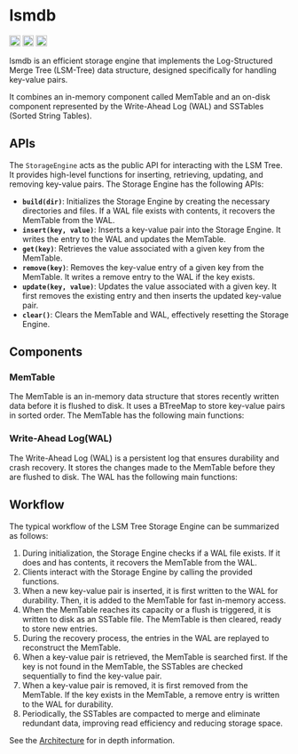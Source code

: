 # lsmdb

[<img alt="github" src="https://img.shields.io/badge/github-roynrishingha/lsmdb-8da0cb?style=for-the-badge&labelColor=555555&logo=github" height="20">](https://github.com/roynrishingha/lsmdb)
[<img alt="crates.io" src="https://img.shields.io/crates/v/lsmdb.svg?style=for-the-badge&color=fc8d62&logo=rust" height="20">](https://crates.io/crates/lsmdb)
[<img alt="docs.rs" src="https://img.shields.io/badge/docs.rs-lsmdb-66c2a5?style=for-the-badge&labelColor=555555&logo=docs.rs" height="20">](https://docs.rs/lsmdb)

lsmdb is an efficient storage engine that implements the Log-Structured Merge Tree (LSM-Tree) data structure, designed specifically for handling key-value pairs.

It combines an in-memory component called MemTable and an on-disk component represented by the Write-Ahead Log (WAL) and SSTables (Sorted String Tables).

## APIs

The `StorageEngine` acts as the public API for interacting with the LSM Tree. It provides high-level functions for inserting, retrieving, updating, and removing key-value pairs. The Storage Engine has the following APIs:

- **`build(dir)`**: Initializes the Storage Engine by creating the necessary directories and files. If a WAL file exists with contents, it recovers the MemTable from the WAL.
- **`insert(key, value)`**: Inserts a key-value pair into the Storage Engine. It writes the entry to the WAL and updates the MemTable.
- **`get(key)`**: Retrieves the value associated with a given key from the MemTable.
- **`remove(key)`**: Removes the key-value entry of a given key from the MemTable. It writes a remove entry to the WAL if the key exists.
- **`update(key, value)`**: Updates the value associated with a given key. It first removes the existing entry and then inserts the updated key-value pair.
- **`clear()`**: Clears the MemTable and WAL, effectively resetting the Storage Engine.

## Components

### MemTable

The MemTable is an in-memory data structure that stores recently written data before it is flushed to disk. It uses a BTreeMap to store key-value pairs in sorted order. The MemTable has the following main functions:

### Write-Ahead Log(WAL)

The Write-Ahead Log (WAL) is a persistent log that ensures durability and crash recovery. It stores the changes made to the MemTable before they are flushed to disk. The WAL has the following main functions:


## Workflow

The typical workflow of the LSM Tree Storage Engine can be summarized as follows:

1. During initialization, the Storage Engine checks if a WAL file exists. If it does and has contents, it recovers the MemTable from the WAL.
2. Clients interact with the Storage Engine by calling the provided functions.
3. When a new key-value pair is inserted, it is first written to the WAL for durability. Then, it is added to the MemTable for fast in-memory access.
4. When the MemTable reaches its capacity or a flush is triggered, it is written to disk as an SSTable file. The MemTable is then cleared, ready to store new entries.
5. During the recovery process, the entries in the WAL are replayed to reconstruct the MemTable.
6. When a key-value pair is retrieved, the MemTable is searched first. If the key is not found in the MemTable, the SSTables are checked sequentially to find the key-value pair.
7. When a key-value pair is removed, it is first removed from the MemTable. If the key exists in the MemTable, a remove entry is written to the WAL for durability.
8. Periodically, the SSTables are compacted to merge and eliminate redundant data, improving read efficiency and reducing storage space.

See the [Architecture](Architecture.md) for in depth information.
